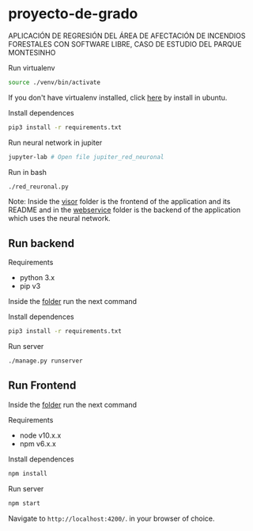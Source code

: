# proyecto-de-grado

APLICACIÓN DE REGRESIÓN DEL ÁREA DE AFECTACIÓN DE INCENDIOS FORESTALES CON SOFTWARE LIBRE, CASO DE ESTUDIO DEL PARQUE MONTESINHO

Run virtualenv

```bash
source ./venv/bin/activate
```

If you don't have virtualenv installed, click [here](https://gist.github.com/Geoyi/d9fab4f609e9f75941946be45000632b) by install in ubuntu.

Install dependences

```bash
pip3 install -r requirements.txt
```

Run neural network in jupiter

```bash
jupyter-lab # Open file jupiter_red_neuronal
```

Run in bash

```bash
./red_reuronal.py
```
Note: Inside the [visor](https://github.com/MauricioAcosta/graduation-project-forest-fires-data-set/tree/master/visor) folder is the frontend of the application and its README and in the [webservice](https://github.com/MauricioAcosta/graduation-project-forest-fires-data-set/tree/master/webservice) folder is the backend of the application which uses the neural network.

## Run backend

Requirements
- python 3.x
- pip v3

Inside the [folder](https://github.com/MauricioAcosta/graduation-project-forest-fires-data-set/tree/master/webservice) run the next command

Install dependences

```bash
pip3 install -r requirements.txt
```
Run server

```bash
./manage.py runserver
```
## Run Frontend

Inside the [folder](https://github.com/MauricioAcosta/graduation-project-forest-fires-data-set/tree/master/visor) run the next command

Requirements
- node v10.x.x
- npm v6.x.x

Install dependences

```bash
npm install
```
Run server

```bash
npm start
```
Navigate to `http://localhost:4200/`. in your browser of choice.
